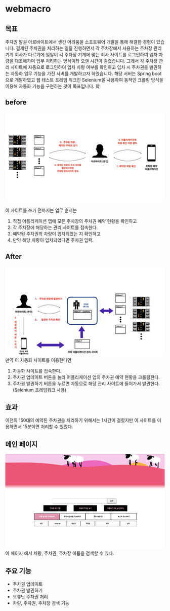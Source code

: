# webmacro

## 목표
주차권 발권 아르바이트에서 생긴 어려움을 소프트웨어 개발을 통해 해결한 경험이 있습니다. 결제된 주차권을 처리하는 일을 진행하면서 각 주차장에서 사용하는 주차장 관리 기계 회사가 다르기에 일일이 각 주차장 기계에 맞는 회사 사이트를 로그인하여 입차 차량을 대조해가며 업무 처리하는 방식이라 오랜 시간이 걸렸습니다. 그래서 각 주차장 관리 사이트에 자동으로 로그인하여 입차 차량 여부를 확인하고 입차 시 주차권을 발권하는 자동화 업무 기능을 가진 서버를 개발하고자 하였습니다. 해당 서버는 Spring boot으로 개발하였고 웹 테스트 프레임 워크인 Selenium을 사용하여 동적인 크롤링 방식을 이용해 자동화 기능을 구현하는 것이 목표입니다.
학
## before
![beforeFlow](image/before.001.png)

이 사이트를 쓰기 전까지는 업무 순서는
  1. 직접 어플리케이션 앱에 모든 주차장의 주차권 예약 현황을 확인하고 
  2. 각 주차장에 해당하는 관리 사이트를 접속한다.
  3. 예약된 주차권의 차량이 입차되었는 지 확인하고 
  4. 만약 해당 차량이 입차되었다면 주차권 입력.


## After
![afterFlow](image/after.001.png)
만약 이 자동화 사이트를 이용한다면
  1. 자동화 사이트를 접속한다.
  2. 주차권 업데이트 버튼을 눌러 어플리케이션 앱의 주차권 예약 현황을 크롤링한다.
  3. 주차권 발권하기 버튼을 누르면 자동으로 해당 관리 사이트에 들어가서 발권한다. (Selenium 프레임워크 사용)


## 효과
이전의 150대의 예약된 주차권을 처리하기 위해서는 1시간이 걸렸지만 이 사이트를 이용하면서 15분이면 처리할 수 있었다.

## 메인 페이지
<img src="/image/parkingTicket.png" width="600" height="300">
이 페이지 에서 차량, 주차권, 주차장 이름을 검색할 수 있다.

## 주요 기능
- 주차권 업데이트
- 주차권 발권하기
- 오류난 주차권 처리
- 차량, 주차권, 주차장 검색 기능

